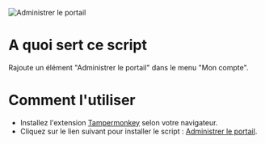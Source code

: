 ![Administrer le portail](https://jeromemtl.github.io/e-sidoc_userscript/image/exemple.png)

# A quoi sert ce script

Rajoute un élément "Administrer le portail" dans le menu "Mon compte".

# Comment l'utiliser

* Installez l'extension [Tampermonkey](https://www.tampermonkey.net/) selon votre navigateur.
* Cliquez sur le lien suivant pour installer le script : [Administrer le portail](https://jeromemtl.github.io/e-sidoc_userscript/e-sidoc_admin_btn.user.js).
